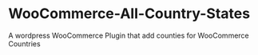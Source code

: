# WooCommerce-All-Country-States
A wordpress WooCommerce Plugin that add counties for WooCommerce Countries
